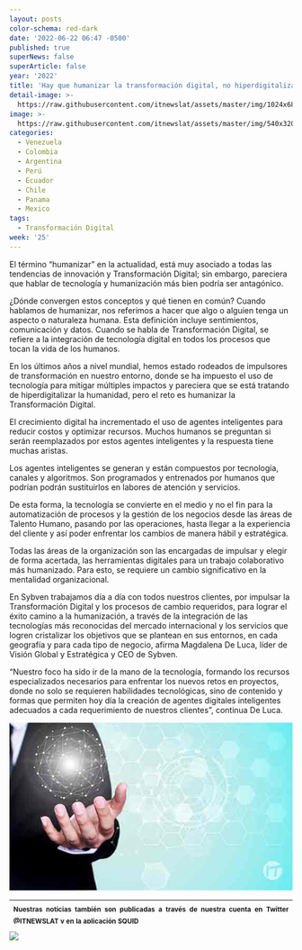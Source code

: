 ```yaml
---
layout: posts
color-schema: red-dark
date: '2022-06-22 06:47 -0500'
published: true
superNews: false
superArticle: false
year: '2022'
title: 'Hay que humanizar la transformación digital, no hiperdigitalizar la humanidad'
detail-image: >-
  https://raw.githubusercontent.com/itnewslat/assets/master/img/1024x680/TransformacionDigital-g.jpg
image: >-
  https://raw.githubusercontent.com/itnewslat/assets/master/img/540x320/TransformacionDigital-p.jpg
categories:
  - Venezuela
  - Colombia
  - Argentina
  - Perú
  - Ecuador
  - Chile
  - Panama
  - Mexico
tags:
  - Transformación Digital
week: '25'
---
```

El término “humanizar” en la actualidad, está muy asociado a todas las tendencias de innovación y Transformación Digital; sin embargo, pareciera que hablar de tecnología y humanización más bien podría ser antagónico. 

¿Dónde convergen estos conceptos y qué tienen en común? Cuando hablamos de humanizar, nos referimos a hacer que algo o alguien tenga un aspecto o naturaleza humana. Esta definición incluye sentimientos, comunicación y datos. Cuando se habla de Transformación Digital, se refiere a la integración de tecnología digital en todos los procesos que tocan la vida de los humanos. 

En los últimos años a nivel mundial, hemos estado rodeados de impulsores de transformación en nuestro entorno, donde se ha impuesto el uso de tecnología para mitigar múltiples impactos y pareciera que se está tratando de hiperdigitalizar la humanidad, pero el reto es humanizar la Transformación Digital.

El crecimiento digital ha incrementado el uso de agentes inteligentes para reducir costos y optimizar recursos. Muchos humanos se preguntan si serán reemplazados por estos agentes inteligentes y la respuesta tiene muchas aristas. 

Los agentes inteligentes se generan y están compuestos por tecnología, canales y algoritmos. Son programados y entrenados por humanos que podrían podrán sustituirlos en labores de atención y servicios.

De esta forma, la tecnología se convierte en el medio y no el fin para la automatización de procesos y la gestión de los negocios desde las áreas de Talento Humano, pasando por las operaciones, hasta llegar a la experiencia del cliente y así poder enfrentar los cambios de manera hábil y estratégica. 

Todas las áreas de la organización son las encargadas de impulsar y elegir de forma acertada, las herramientas digitales para un trabajo colaborativo más humanizado.  Para esto, se requiere un cambio significativo en la mentalidad organizacional. 

En Sybven trabajamos día a día con todos nuestros clientes, por impulsar la Transformación Digital y los procesos de cambio requeridos, para lograr el éxito camino a la humanización, a través de la integración de las tecnologías más reconocidas del mercado internacional y los servicios que logren cristalizar los objetivos que se plantean en sus entornos, en cada geografía y para cada tipo de negocio, afirma Magdalena De Luca, líder de Visión Global y Estratégica y CEO de Sybven.

“Nuestro foco ha sido ir de la mano de la tecnología, formando los recursos especializados necesarios para enfrentar los nuevos retos en proyectos, donde no solo se requieren habilidades tecnológicas, sino de contenido y formas que permiten hoy día la creación de agentes digitales inteligentes adecuados a cada requerimiento de nuestros clientes”, continua De Luca.

![](https://raw.githubusercontent.com/itnewslat/assets/master/img/540x320/TransformacionDigital-p.jpg)

<table style="height: 42px;" width="569">
<tbody>
<tr>
<td style="text-align: justify;"><sub><strong>Nuestras noticias también son publicadas a través de nuestra cuenta en Twitter <a href="https://twitter.com/itnewslat?lang=es">@ITNEWSLAT</a> y en la aplicación <a href="https://squidapp.co/en/">SQUID</a></strong></sub></td>
</tr>
</tbody>
</table>

<img src="https://tracker.metricool.com/c3po.jpg?hash=56f88a41e39ab42c063cc51676587a04"/>